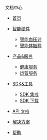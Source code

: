 <div class="nav-container">
  <div class="nav-header">
    <a href="https://www.sghealth.cn" class="docs-logo"></a>
    <span class="docs-logo-title"> 文档中心</span>
  </div>
  <div class="nav-menu">

  - [首页](/)
  - <a href="javascript:void(0);">智能硬件<i class="fa fa-angle-down"></i></a>
    - [智能血压计](/hardware/bloodpressure/)
    <!-- - [智能手环](/hardware/wristbrand/) -->
    - [智能体脂秤](/hardware/scale/)
    <!-- - [智能手表](/hardware/watch/) -->

  - <a href="javascript:void(0);">产品&服务<i class="fa fa-angle-down"></i></a>
    - [健康服务](/product/health/)
    - [运营服务](/product/operation/)

  - <a href="javascript:void(0);">SDK&工具<i class="fa fa-angle-down"></i></a>
    - [SDK 集成](/develop-native/apply)
    - [SDK 下载](/develop-native/download/)
  - [API 文档](develop-cloud/api/sign)
  - [解决方案](solution/drugstore/)
  - [帮助](FAQ/README)

  </div>
  <div class="nav-right">
    <div class='nav-menu-collapse'>
      <div class="nav-menu-toggle"><div class="nav-menu-toggle-button"><i class="fa fa-align-justify"></i></div></div>
    </div>
    <div class='nav-search'>
    </div>
  </div>
</div>
